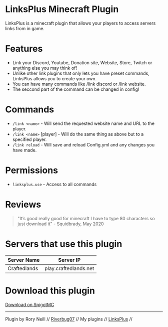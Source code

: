 # LinksPlus Minecraft Plugin

LinksPlus is a minecraft plugin that allows your players to access servers links from in game.

# Features
  - Link your Discord, Youtube, Donation site, Website, Store, Twitch or anything else you may think of!
  - Unlike other link plugins that only lets you have preset commands, LinksPlus allows you to create your own.
  - You can have many commands like /link discord or /link website.
  - The seccond part of the command can be changed in config!

# Commands
 - `/link <name>` - Will send the requested website name and URL to the player.
 - `/link <name>` [player] - Will do the same thing as above but to a specified player.
 - `/link reload` - Will save and reload Config.yml and any changes you have made.

# Permissions
 - `linksplus.use` - Access to all commands

# Reviews
> "It’s good really good for minecraft I have to type 80 characters so just download it" - Squidbrady, May 2020

# Servers that use this plugin
| Server Name | Server IP |
| ------------- |:-------------:|
| Craftedlands| play.craftedlands.net |

# Download this plugin
[Download on SpigotMC](https://www.spigotmc.org/resources/links-1-15-add-clickable-links-to-your-websites.78273/)

- - -

Plugin by Rory Neill // [Riverbug07](https://https://www.spigotmc.org/resources/authors/riverbug07.787255/) //
My plugins // [LinksPlus](https://https://github.com/CraftedLands/linksplus) //
